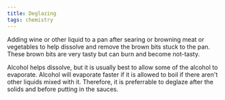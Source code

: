 ```yaml
---
title: Deglazing
tags: chemistry
---
```

Adding wine or other liquid to a pan after searing or browning meat or vegetables to help dissolve and remove the brown bits stuck to the pan. These brown bits are very tasty but can burn and become not-tasty.

Alcohol helps dissolve, but it is usually best to allow some of the alcohol to evaporate. Alcohol will evaporate faster if it is allowed to boil if there aren't other liquids mixed with it. Therefore, it is preferrable to deglaze after the solids and before putting in the sauces.